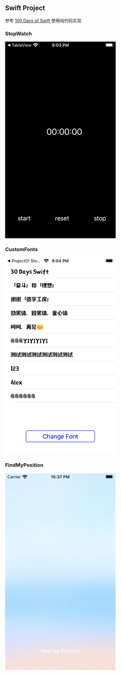 ## Swift Project

参考 [100 Days of Swift](https://samvlu.com/index.html) 
使用纯代码实现

### StopWatch
![StopWatch](StopWatchGif.gif)

### CustomFonts
![CustomFonts](CustomFontsGif.gif)

### FindMyPosition
![FindMyPosition](FindMyPosition.gif)
